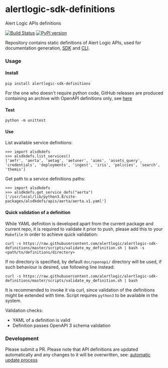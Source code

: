 # alertlogic-sdk-definitions
Alert Logic APIs definitions

[![Build Status](https://travis-ci.com/alertlogic/alertlogic-sdk-definitions.svg?branch=master)](https://travis-ci.com/alertlogic/alertlogic-sdk-definitions)
[![PyPI version](https://badge.fury.io/py/alertlogic-sdk-definitions.svg)](https://badge.fury.io/py/alertlogic-sdk-definitions)

Repository contains static definitions of Alert Logic APIs, used for documentation generation, 
[SDK](https://github.com/alertlogic/alertlogic-sdk-python) and [CLI](https://github.com/alertlogic/alcli).

### Usage

#### Install 
`pip install alertlogic-sdk-definitions`

For the one who doesn't require python code, GitHub releases are produced 
containing an archive with OpenAPI definitions only, see
[here](https://github.com/alertlogic/alertlogic-sdk-definitions/releases)

#### Test
`python -m unittest`

#### Use

List available service definitions:
```
>>> import alsdkdefs
>>> alsdkdefs.list_services()
['aefr', 'aerta', 'aetag', 'aetuner', 'aims', 'assets_query', 'credentials', 'deployments', 'ingest', 'iris', 'policies', 'search', 'themis']
```

Get path to a service definitions paths:
```
>>> import alsdkdefs
>>> alsdkdefs.get_service_defs("aerta")
['/usr/local/lib/python3.8/site-packages/alsdkdefs/apis/aerta/aerta.v1.yaml']
```

#### Quick validation of a definition

While YAML definition is developed apart from the current package and current repo,
it is required to validate it prior to push, please add this to your `Makefile` 
in order to achieve quick validation:

`curl -s https://raw.githubusercontent.com/alertlogic/alertlogic-sdk-definitions/master/scripts/validate_my_definition.sh | bash -s <path/to/definitions/directory>`

If no directory is specified, by default `doc/openapi/` directory will be used, if such behaviour is desired, use following line instead:

`curl -s https://raw.githubusercontent.com/alertlogic/alertlogic-sdk-definitions/master/scripts/validate_my_definition.sh | bash`

It is recommended to invoke it via curl, since validation of the definitions might be extended with time.
Script requires `python3` to be available in the system.

Validation checks:
* YAML of a definition is valid
* Definition passes OpenAPI 3 schema validation

### Development

Please submit a PR. Please note that API definitions are updated automatically and any changes to it will be overwritten, see:
[automatic update process](doc/automatic_releases.md)